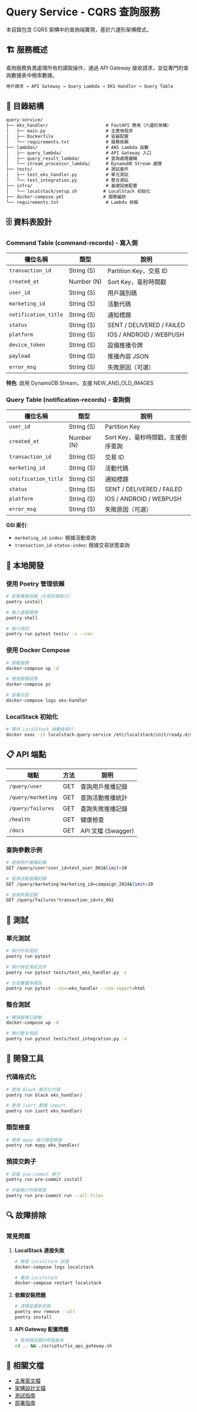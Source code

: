 # Query Service - CQRS 查詢服務

本目錄包含 CQRS 架構中的查詢端實現，基於六邊形架構模式。

## 🏗️ 服務概述

查詢服務負責處理所有的讀取操作，通過 API Gateway 接收請求，並從專門的查詢數據表中檢索數據。

```txt
用戶請求 → API Gateway → Query Lambda → EKS Handler → Query Table
```

## 📁 目錄結構

```txt
query-service/
├── eks_handler/                      # FastAPI 應用（六邊形架構）
│   ├── main.py                       # 主應用程序
│   ├── Dockerfile                    # 容器配置
│   └── requirements.txt              # 服務依賴
├── lambdas/                          # AWS Lambda 函數
│   ├── query_lambda/                 # API Gateway 入口
│   ├── query_result_lambda/          # 查詢處理邏輯
│   └── stream_processor_lambda/      # DynamoDB Stream 處理
├── tests/                            # 測試套件
│   ├── test_eks_handler.py           # 單元測試
│   └── test_integration.py           # 整合測試
├── infra/                            # 基礎設施配置
│   └── localstack/setup.sh          # LocalStack 初始化
├── docker-compose.yml               # 服務編排
└── requirements.txt                  # Lambda 依賴
```

## 🗄️ 資料表設計

### Command Table (command-records) - 寫入側

| 欄位名稱             | 類型       | 說明                      |
| -------------------- | ---------- | ------------------------- |
| `transaction_id`     | String (S) | Partition Key，交易 ID    |
| `created_at`         | Number (N) | Sort Key，毫秒時間戳      |
| `user_id`            | String (S) | 用戶識別碼                |
| `marketing_id`       | String (S) | 活動代碼                  |
| `notification_title` | String (S) | 通知標題                  |
| `status`             | String (S) | SENT / DELIVERED / FAILED |
| `platform`           | String (S) | IOS / ANDROID / WEBPUSH   |
| `device_token`       | String (S) | 設備推播令牌              |
| `payload`            | String (S) | 推播內容 JSON             |
| `error_msg`          | String (S) | 失敗原因（可選）          |

**特色**: 啟用 DynamoDB Stream，支援 NEW_AND_OLD_IMAGES

### Query Table (notification-records) - 查詢側

| 欄位名稱             | 類型       | 說明                               |
| -------------------- | ---------- | ---------------------------------- |
| `user_id`            | String (S) | Partition Key                      |
| `created_at`         | Number (N) | Sort Key，毫秒時間戳，支援倒序查詢 |
| `transaction_id`     | String (S) | 交易 ID                            |
| `marketing_id`       | String (S) | 活動代碼                           |
| `notification_title` | String (S) | 通知標題                           |
| `status`             | String (S) | SENT / DELIVERED / FAILED          |
| `platform`           | String (S) | IOS / ANDROID / WEBPUSH            |
| `error_msg`          | String (S) | 失敗原因（可選）                   |

**GSI 索引**:

- `marketing_id-index`: 根據活動查詢
- `transaction_id-status-index`: 根據交易狀態查詢

## 🚀 本地開發

### 使用 Poetry 管理依賴

```bash
# 安裝專案依賴（在根目錄執行）
poetry install

# 進入虛擬環境
poetry shell

# 執行測試
poetry run pytest tests/ -v --cov
```

### 使用 Docker Compose

```bash
# 啟動服務
docker-compose up -d

# 檢查服務狀態
docker-compose ps

# 查看日誌
docker-compose logs eks-handler
```

### LocalStack 初始化

```bash
# 等待 LocalStack 啟動後執行
docker exec -it localstack-query-service /etc/localstack/init/ready.d/setup.sh
```

## 📋 API 端點

| 端點               | 方法 | 說明               |
| ------------------ | ---- | ------------------ |
| `/query/user`      | GET  | 查詢用戶推播記錄   |
| `/query/marketing` | GET  | 查詢活動推播統計   |
| `/query/failures`  | GET  | 查詢失敗推播記錄   |
| `/health`          | GET  | 健康檢查           |
| `/docs`            | GET  | API 文檔 (Swagger) |

### 查詢參數示例

```bash
# 查詢用戶推播記錄
GET /query/user?user_id=test_user_001&limit=10

# 查詢活動推播記錄
GET /query/marketing?marketing_id=campaign_2024&limit=20

# 查詢失敗記錄
GET /query/failures?transaction_id=tx_002
```

## 🧪 測試

### 單元測試

```bash
# 執行所有測試
poetry run pytest

# 執行特定測試文件
poetry run pytest tests/test_eks_handler.py -v

# 生成覆蓋率報告
poetry run pytest --cov=eks_handler --cov-report=html
```

### 整合測試

```bash
# 確保服務已啟動
docker-compose up -d

# 執行整合測試
poetry run pytest tests/test_integration.py -v
```

## 🔧 開發工具

### 代碼格式化

```bash
# 使用 Black 格式化代碼
poetry run black eks_handler/

# 使用 isort 整理 import
poetry run isort eks_handler/
```

### 類型檢查

```bash
# 使用 mypy 進行類型檢查
poetry run mypy eks_handler/
```

### 預提交鉤子

```bash
# 安裝 pre-commit 鉤子
poetry run pre-commit install

# 手動執行所有檢查
poetry run pre-commit run --all-files
```

## 🔍 故障排除

### 常見問題

1. **LocalStack 連接失敗**

   ```bash
   # 檢查 LocalStack 狀態
   docker-compose logs localstack

   # 重啟 LocalStack
   docker-compose restart localstack
   ```

2. **依賴安裝問題**

   ```bash
   # 清理並重新安裝
   poetry env remove --all
   poetry install
   ```

3. **API Gateway 配置問題**

   ```bash
   # 使用根目錄的修復腳本
   cd .. && ./scripts/fix_api_gateway.sh
   ```

## 📖 相關文檔

- [主專案文檔](../README.md)
- [架構設計文檔](../docs/architecture/)
- [測試指南](../docs/testing/)
- [部署指南](../docs/deployment/)
